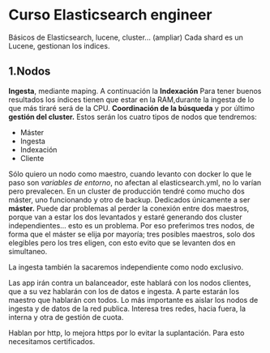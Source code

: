 # Curso Elasticsearch engineer

Básicos de Elasticsearch, lucene, cluster... (ampliar) Cada shard es un Lucene, gestionan los indices.

## 1.Nodos

**Ingesta**, mediante maping. A continuación la **Indexación** Para tener buenos resultados los índices tienen que estar en la RAM,durante la ingesta de lo que más tiraré será de la CPU. **Coordinación de la búsqueda** y por último **gestión del cluster.**  Estos serán los cuatro tipos de nodos que tendremos:

+ Máster
+ Ingesta
+ Indexación
+ Cliente

Sólo quiero un nodo como maestro, cuando levanto con docker lo que le paso son *variables de entorno*, no afectan al elasticsearch.yml, no lo varían pero prevalecen. En un cluster de producción tendré como mucho dos máster, uno funcionando y otro de backup. Dedicados únicamente a ser **máster.** Puede dar problemas al perder la conexión entre dos maestros, porque van a estar los dos levantados y estaré generando dos cluster independientes... esto es un problema. Por eso preferimos tres nodos, de forma que el máster se elija por mayoría; tres posibles maestros, solo dos elegibles pero los tres eligen, con esto evito que se levanten dos en simultaneo.

La ingesta también la sacaremos independiente como nodo exclusivo.

Las app irán contra un balanceador, este hablará con los nodos clientes, que a su vez hablarán con los de datos e ingesta. A parte estarán los maestro que hablarán con todos. Lo más importante es aislar los nodos de ingesta y de datos de la red publica. Interesa tres redes, hacia fuera, la interna y otra de gestión de cuota.

Hablan por http, lo mejora https por lo evitar la suplantación. Para esto necesitamos certificados.
